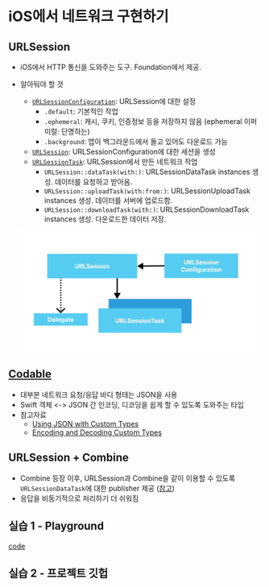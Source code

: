 # iOS에서 네트워크 구현하기

## URLSession

- iOS에서 HTTP 통신을 도와주는 도구. Foundation에서 제공.
- 알아둬야 할 것
  - [`URLSessionConfiguration`](https://developer.apple.com/documentation/foundation/urlsessionconfiguration): URLSession에 대한 설정
    - `.default`: 기본적인 작업
    - `.ephemeral`: 캐시, 쿠키, 인증정보 등을 저장하지 않음 (ephemeral 이퍼미럴: 단명하는)
    - `.background`: 앱이 백그라운드에서 돌고 있어도 다운로드 가능
  - [`URLSession`](https://developer.apple.com/documentation/foundation/urlsession): URLSessionConfiguration에 대한 세션을 생성
  - [`URLSessionTask`](https://developer.apple.com/documentation/foundation/urlsessiontask): URLSession에서 만든 네트워크 작업
    - `URLSession::dataTask(with:)`: URLSessionDataTask instances 생성. 데이터를 요청하고 받아옴.
    - `URLSession::uploadTask(with:from:)`: URLSessionUploadTask instances 생성. 데이터를 서버에 업로드함.
    - `URLSession::downloadTask(with:)`: URLSessionDownloadTask instances 생성. 다운로드한 데이터 저장.

  ![](imgs/URLSessionTask.webp)

## [Codable](https://developer.apple.com/documentation/swift/codable)

- 대부분 네트워크 요청/응답 바디 형태는 JSON을 사용
- Swift 객체 <-> JSON 간 인코딩, 디코딩을 쉽게 할 수 있도록 도와주는 타입
- 참고자료
  - [Using JSON with Custom Types](https://developer.apple.com/documentation/foundation/archives_and_serialization/using_json_with_custom_types)
  - [Encoding and Decoding Custom Types](https://developer.apple.com/documentation/foundation/archives_and_serialization/encoding_and_decoding_custom_types)

## URLSession + Combine

- Combine 등장 이후, URLSession과 Combine을 같이 이용할 수 있도록 `URLSessionDataTask`에 대한 publisher 제공 ([참고](https://developer.apple.com/documentation/foundation/urlsession/processing_url_session_data_task_results_with_combine))
- 응답을 비동기적으로 처리하기 더 쉬워짐

## 실습 1 - Playground

[code](../projects/Network%20in%20iOS.playground)

## 실습 2 - 프로젝트 깃헙
